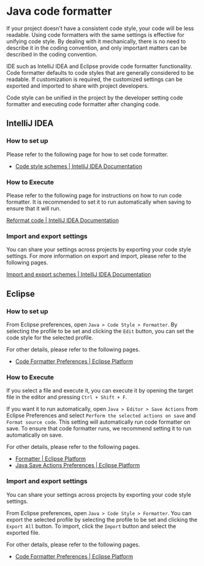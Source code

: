# Java code formatter

If your project doesn't have a consistent code style, your code will be less readable.
Using code formatters with the same settings is effective for unifying code style.
By dealing with it mechanically, there is no need to describe it in the coding convention, and only important matters can be described in the coding convention.

IDE such as IntelliJ IDEA and Eclipse provide code formatter functionality.
Code formatter defaults to code styles that are generally considered to be readable.
If customization is required, the customized settings can be exported and imported to share with project developers.

Code style can be unified in the project by the developer setting code formatter and executing code formatter after changing code.

## IntelliJ IDEA

### How to set up

Please refer to the following page for how to set code formatter.

- [Code style schemes | IntelliJ IDEA Documentation](https://www.jetbrains.com/help/idea/configuring-code-style.html)

### How to Execute

Please refer to the following page for instructions on how to run code formatter.
It is recommended to set it to run automatically when saving to ensure that it will run.

[Reformat code | IntelliJ IDEA Documentation](https://www.jetbrains.com/help/idea/reformat-and-rearrange-code.html)

### Import and export settings

You can share your settings across projects by exporting your code style settings.
For more information on export and import, please refer to the following pages.

[Import and export schemes | IntelliJ IDEA Documentation](https://www.jetbrains.com/help/idea/configuring-code-style.html#import-export-schemes)

## Eclipse

### How to set up

From Eclipse preferences, open `Java > Code Style > Formatter`.
By selecting the profile to be set and clicking the `Edit` button, you can set the code style for the selected profile.

For other details, please refer to the following pages.

- [Code Formatter Preferences | Eclipse Platform](https://help.eclipse.org/latest/topic/org.eclipse.jdt.doc.user/reference/preferences/java/codestyle/ref-preferences-formatter.htm?cp=1_4_4_0_2_2)

### How to Execute

If you select a file and execute it, you can execute it by opening the target file in the editor and pressing `Ctrl + Shift + F`.

If you want it to run automatically, open `Java > Editor > Save Actions` from Eclipse Preferences and select `Perform the selected actions on save` and `Format source code`.
This setting will automatically run code formatter on save.
To ensure that code formatter runs, we recommend setting it to run automatically on save.

For other details, please refer to the following pages.

- [Formatter | Eclipse Platform](https://help.eclipse.org/latest/index.jsp?topic=%2Forg.eclipse.jdt.doc.user%2Freference%2Fref-java-editor-formatter.htm&cp%3D1_4_1_1)
- [Java Save Actions Preferences | Eclipse Platform](https://help.eclipse.org/latest/index.jsp?topic=%2Forg.eclipse.jdt.doc.user%2Freference%2Fpreferences%2Fjava%2Feditor%2Fref-preferences-save-actions.htm&cp%3D1_4_4_0_5_4)

### Import and export settings

You can share your settings across projects by exporting your code style settings.

From Eclipse preferences, open `Java > Code Style > Formatter`.
You can export the selected profile by selecting the profile to be set and clicking the `Export All` button.
To import, click the `Import` button and select the exported file.

For other details, please refer to the following pages.

- [Code Formatter Preferences | Eclipse Platform](https://help.eclipse.org/latest/topic/org.eclipse.jdt.doc.user/reference/preferences/java/codestyle/ref-preferences-formatter.htm?cp=1_4_4_0_2_2)

